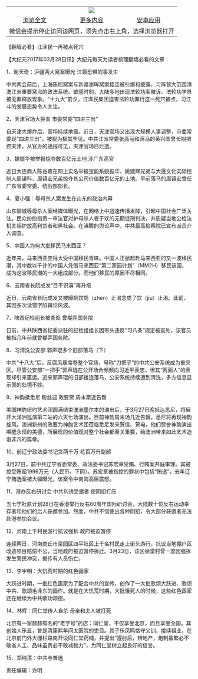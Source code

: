 

<table>
  <tr>
    <td align="center" colspan="3">
      <a href="https://github.com/ogate/ogate/blob/master/README.md"><img src="https://cloud.githubusercontent.com/assets/11880933/13434984/f430fae2-e012-11e5-814f-c2df1e82b247.jpg"/></a>
    </td>
  </tr>
  <tr>
    <td align="center">
      <a href="https://s3.ap-south-1.amazonaws.com/ogatem/oGate.htm?c815224&from=oNote">浏览全文</a>
    </td>
    <td align="center">
      <a href="https://s3.ap-south-1.amazonaws.com/ogatem/oGate.htm?from=oNote">更多内容</a>
    </td>
    <td align="center">
      <a href="https://raw.githubusercontent.com/ogate/up/master/ogate.apk">安卓应用</a>
    </td>
  </tr>
  <tr>
    <td align="center" colspan="3">
      微信会提示停止访问该网页，须先点击右上角，选择浏览器打开
    </td>
  </tr>
</table>    



【翻墙必看】江泽民一再被点死穴






        

【大纪元2017年03月28日讯】大纪元每天为读者梳理翻墙必看的文章：


1、谢天奇：沪疆两大窝案曝光 江最恐惧的事发生


中共两会前后，上海陈旭窝案与新疆谢晖窝案接连被引爆和披露，习阵营大范围清洗江派重要窝点的政法系统。敏感时刻，大陆多地出现法轮功案撤诉、法轮功学员被无罪释放现象。“十九大”前夕，江泽民集团迫害法轮功罪行这一死穴被点，习江斗的发展态势令人关注。


2、天津官场大换血 市委常委“四进三出”


自天津大爆炸后，官场持续地震。近日，天津官场又出现大规模人事调整，市委常委现“四进三出”，被视为极其罕见。中共江派常委张高丽和落马的黄兴国曾长期把控天津，从官方的通报可见，天津官场已烂透。


3、姚振华被举报掠夺数百亿元土地 涉广东高官


近日大连商人陈谷嘉在网上实名举报宝能系姚振华、姚建辉兄弟与大晟文化实际控制人周镇科、周镇宏兄弟掠夺其公司价值数百亿元的土地。早前落马的周镇宏曾任广东省委常委、统战部部长。


4、夏小强：辱母杀人案发生在山东的政治内幕


山东聊城辱母杀人案经媒体曝光，在网络上中迅速传播发酵，引起中国社会广泛关注。民众纷纷指责一审法官对护母杀人者于欢的无期徒刑判决，并质疑当地公检法机关袒护放高利贷者和黑社会。在沸腾的舆论声中，中共最高检察院已宣布派员介入调查。


5、中国人为何大批移民马来西亚？


近年来，马来西亚变得大受中国移民青睐。中国人正掀起赴马来西亚的又一波移民潮，其中数以千计的中国人凭借马来西亚“第二家园计划”（MM2H）移民该国，成为这波移民潮的一大组成部分。而他们移民的原因不尽相同。


6、云南省长阮成发“目不识滇”再升级


近日，云南省长阮成发又被曝把饮鸩（zhèn）止渴念成了饮（jiu）止渴。此前，其因多次读错字陷舆论风波。


7、陕西纪检组长被查处 曾糊弄国务院


日前，中共陕西省纪委派驻的纪检组组长因带头违反“习八条”规定被查处，该官员被指几年前就曾糊弄国务院。


8、习清洗公安部 郭声琨多个旧部落马（下）


中共“十八大”后，反腐风暴席卷整个官场，号称“刀把子”的中共公安系统成为重灾区。尽管公安部“一把手”郭声琨在公开场合频频向习近平表忠，但其“两面人”的表现却引来噩运。近来郭声琨的旧部接连落马，公安系统持续遭到清洗，多方信息显示郭的处境不妙。


9、神韵抵悉尼 粉丝迎 政要贺 周末票近告罄


美国神韵纽约艺术团圆满结束澳洲墨尔本的演出后，于3月27日晚抵达悉尼，将展开大洋洲巡演第二站的六天七场演出。目前神韵周末场几近告罄，悉尼将再现神韵旋风。澳洲新州的政要为神韵艺术团莅临悉尼发来贺信、贺电，他们赞誉神韵演出唤醒永恒的美德，所展现的价值观对整个社会都至关重要，给澳洲带来如此艺术造诣非凡的篇章。


10、前辽宁政法委书记贪两千万 花百万升副部


3月27日，前中共辽宁省委常委、政法委书记苏宏章受贿、行贿案开庭审理。其被控受贿超1996万元（人民币，下同）。苏宏章被指控的罪状中包括“贿选”。去年辽宁贿选案被大幅曝光，该案令中南海高层震怒。


11、港办反右研讨会 中共利诱受邀者 使阴招打压


五七学社原计划28日在香港举行反右60周年国际研讨会，大陆数十位反右运动幸存者和他们的后人获邀参加。然而，中共不惜使出各种阴招，令大部分获邀者无法赴港参加会议。


12、河南上千村民游行抗议强拆 政府被迫暂停


连续两日，河南商丘市梁园区四平社区上千名村民走上街头游行，抗议当地棚户区改造项目赔偿不公，当地政府被迫暂停拆迁。3月23日，该区徐堂村曾一度因强拆发生警民冲突，据传有人员伤亡。


13、李宇明：大饥荒时期的红色画家


大跃进时期，一批红色画家为了配合中共的宣传，创作了一大批歌颂大跃进、歌颂中共、歌颂毛泽东的画作。就是在大饥荒时期，大批饿死人的时候，这些红色画家还在继续为中共歌功颂德。


14、林辉：同仁堂传人自杀 母亲和夫人被打死


北京有一家赫赫有名的“老字号”药店：同仁堂，不仅享誉北京，而且享誉全国。其创始人乐显，曾是清康熙年间太医院的吏目。其子乐凤鸣恪守父训，接续祖业，在北京前门外大栅栏路南开设同仁堂药铺，并提出“遵肘后，辨地产，炮制虽繁必不敢省人工、品味虽贵必不敢减物力”，为同仁堂树立起良好的信誉。


15、郑纯清：中共与普选


责任编辑：方明



